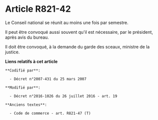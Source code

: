 # Article R821-42

Le Conseil national se réunit au moins une fois par semestre.

Il peut être convoqué aussi souvent qu'il est nécessaire, par le président, après avis du bureau.

Il doit être convoqué, à la demande du garde des sceaux, ministre de la justice.

**Liens relatifs à cet article**

	**Codifié par**:

	  - Décret n°2007-431 du 25 mars 2007

	**Modifié par**:

	  - Décret n°2016-1026 du 26 juillet 2016 - art. 19

	**Anciens textes**:

	  - Code de commerce - art. R821-47 (T)
